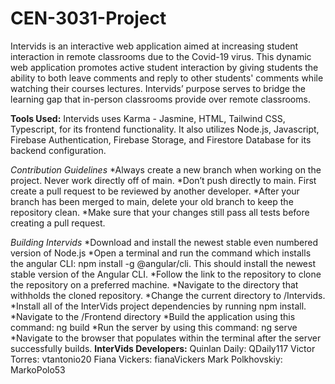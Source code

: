 # CEN-3031-Project

Intervids is an interactive web application aimed at increasing student interaction in remote classrooms due to the Covid-19 virus. This dynamic web application promotes active student interaction by giving students the ability to both leave comments and reply to other students' comments while watching their courses lectures. Intervids’ purpose serves to bridge the learning gap that in-person classrooms provide over remote classrooms. 

**Tools Used:** Intervids uses Karma - Jasmine,  HTML, Tailwind CSS, Typescript, for its frontend functionality. It also utilizes Node.js, Javascript, Firebase Authentication, Firebase Storage, and Firestore Database for its backend configuration. 

*Contribution Guidelines*
  *Always create a new branch when working on the project. Never work directly off of main.
  *Don’t push directly to main. First create a pull request to be reviewed by another developer.
  *After your branch has been merged to main, delete your old branch to keep the repository clean.
  *Make sure that your changes still pass all tests before creating a pull request.

*Building Intervids*
  *Download and install the newest stable even numbered version of Node.js 
  *Open a terminal and run the command which installs the angular CLI: npm install -g @angular/cli. This should install the newest stable version of the Angular CLI.
  *Follow the link to the repository to clone the repository on a preferred machine.
  *Navigate to the directory that withholds the cloned repository. 
  *Change the current directory to /Intervids. 
  *Install all of the InterVids project dependencies by running npm install.
  *Navigate to the /Frontend directory 
  *Build the application using this command: ng build 
  *Run the server by using this command: ng serve 
  *Navigate to the browser that populates within the terminal after the server successfully builds.
**InterVids Developers:**
Quinlan Daily: QDaily117
Victor Torres: vtantonio20
Fiana Vickers: fianaVickers
Mark Polkhovskiy: MarkoPolo53
